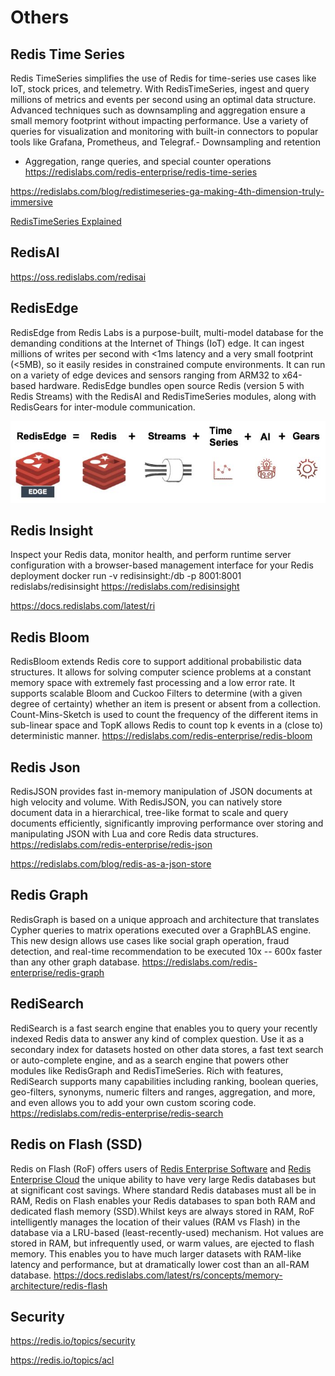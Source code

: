 # Others

## Redis Time Series

Redis TimeSeries simplifies the use of Redis for time-series use cases like IoT, stock prices, and telemetry.
With RedisTimeSeries, ingest and query millions of metrics and events per second using an optimal data structure. Advanced techniques such as downsampling and aggregation ensure a small memory footprint without impacting performance. Use a variety of queries for visualization and monitoring with built-in connectors to popular tools like Grafana, Prometheus, and Telegraf.- Downsampling and retention

- Aggregation, range queries, and special counter operations
<https://redislabs.com/redis-enterprise/redis-time-series>

<https://redislabs.com/blog/redistimeseries-ga-making-4th-dimension-truly-immersive>

[RedisTimeSeries Explained](https://www.youtube.com/watch?v=SzcpwtLRgyk)

## RedisAI

<https://oss.redislabs.com/redisai>

## RedisEdge

RedisEdge from Redis Labs is a purpose-built, multi-model database for the demanding conditions at the Internet of Things (IoT) edge. It can ingest millions of writes per second with <1ms latency and a very small footprint (<5MB), so it easily resides in constrained compute environments. It can run on a variety of edge devices and sensors ranging from ARM32 to x64-based hardware. RedisEdge bundles open source Redis (version 5 with Redis Streams) with the RedisAI and RedisTimeSeries modules, along with RedisGears for inter-module communication.

![image](../../../media/Redis_Others-image1.jpg)

## Redis Insight

Inspect your Redis data, monitor health, and perform runtime server configuration with a browser-based management interface for your Redis deployment
docker run -v redisinsight:/db -p 8001:8001 redislabs/redisinsight
<https://redislabs.com/redisinsight>

<https://docs.redislabs.com/latest/ri>

## Redis Bloom

RedisBloom extends Redis core to support additional probabilistic data structures. It allows for solving computer science problems at a constant memory space with extremely fast processing and a low error rate. It supports scalable Bloom and Cuckoo Filters to determine (with a given degree of certainty) whether an item is present or absent from a collection. Count-Mins-Sketch is used to count the frequency of the different items in sub-linear space and TopK allows Redis to count top k events in a (close to) deterministic manner.
<https://redislabs.com/redis-enterprise/redis-bloom>

## Redis Json

RedisJSON provides fast in-memory manipulation of JSON documents at high velocity and volume. With RedisJSON, you can natively store document data in a hierarchical, tree-like format to scale and query documents efficiently, significantly improving performance over storing and manipulating JSON with Lua and core Redis data structures.
<https://redislabs.com/redis-enterprise/redis-json>

<https://redislabs.com/blog/redis-as-a-json-store>

## Redis Graph

RedisGraph is based on a unique approach and architecture that translates Cypher queries to matrix operations executed over a GraphBLAS engine. This new design allows use cases like social graph operation, fraud detection, and real-time recommendation to be executed 10x -- 600x faster than any other graph database.
<https://redislabs.com/redis-enterprise/redis-graph>

## RediSearch

RediSearch is a fast search engine that enables you to query your recently indexed Redis data to answer any kind of complex question. Use it as a secondary index for datasets hosted on other data stores, a fast text search or auto-complete engine, and as a search engine that powers other modules like RedisGraph and RedisTimeSeries.
Rich with features, RediSearch supports many capabilities including ranking, boolean queries, geo-filters, synonyms, numeric filters and ranges, aggregation, and more, and even allows you to add your own custom scoring code.
<https://redislabs.com/redis-enterprise/redis-search>

## Redis on Flash (SSD)

Redis on Flash (RoF) offers users of [Redis Enterprise Software](https://docs.redislabs.com/latest/rs/) and [Redis Enterprise Cloud](https://redislabs.com/redis-enterprise-cloud/) the unique ability to have very large Redis databases but at significant cost savings. Where standard Redis databases must all be in RAM, Redis on Flash enables your Redis databases to span both RAM and dedicated flash memory (SSD).Whilst keys are always stored in RAM, RoF intelligently manages the location of their values (RAM vs Flash) in the database via a LRU-based (least-recently-used) mechanism. Hot values are stored in RAM, but infrequently used, or warm values, are ejected to flash memory. This enables you to have much larger datasets with RAM-like latency and performance, but at dramatically lower cost than an all-RAM database.
<https://docs.redislabs.com/latest/rs/concepts/memory-architecture/redis-flash>

## Security

<https://redis.io/topics/security>

<https://redis.io/topics/acl>
